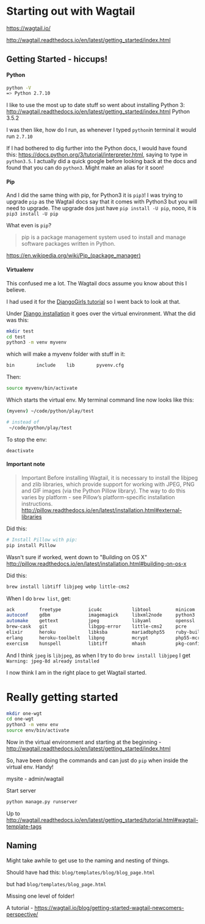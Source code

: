 # Starting out with Wagtail

https://wagtail.io/


http://wagtail.readthedocs.io/en/latest/getting_started/index.html

## Getting Started - hiccups!

#### Python
```bash
python -V
=> Python 2.7.10
```
I like to use the most up to date stuff so went about installing Python 3:
http://wagtail.readthedocs.io/en/latest/getting_started/index.html
Python 3.5.2

I was then like, how do I run, as whenever I typed `python`in terminal it would run `2.7.10`

If I had bothered to dig further into the Python docs, I would have found this:
https://docs.python.org/3/tutorial/interpreter.html, saying to type in `python3.5`.
I actually did a quick google before looking back at the docs and found that you can do `python3`. Might make an alias for it soon!

#### Pip

And I did the same thing with pip, for Python3 it is `pip3`!
I was trying to upgrade `pip` as the Wagtail docs say that it comes with Python3 but you will need to upgrade.
The upgrade dos just have `pip install -U pip`, nooo, it is `pip3 install -U pip`

What even is `pip`?

>pip is a package management system used to install and manage software packages written in Python.

<https://en.wikipedia.org/wiki/Pip_(package_manager)>


#### Virtualenv

This confused me a lot. The Wagtail docs assume you know about this I believe.

I had used it for the [DjangoGirls tutorial](http://tutorial.djangogirls.org/en/) so I went back to look at that.

Under [Django installation](http://tutorial.djangogirls.org/en/django_installation/) it goes over the virtual environment. What the did was this:

```bash
mkdir test
cd test
python3 -m venv myvenv
```
which will make a myvenv folder with stuff in it:

```bash
bin        include    lib        pyvenv.cfg
```
Then:
```bash
source myvenv/bin/activate
```
Which starts the virtual env. My terminal command line now looks like this:
```bash
(myvenv) ~/code/python/play/test

# instead of
 ~/code/python/play/test
```

To stop the env:
```
deactivate
```

#### Important note
>Important
>Before installing Wagtail, it is necessary to install the libjpeg and zlib libraries, which provide support for working with JPEG, PNG and GIF images (via the Python Pillow library). The way to do this varies by platform - see Pillow’s platform-specific installation instructions.
http://pillow.readthedocs.io/en/latest/installation.html#external-libraries

Did this:
```bash
# Install Pillow with pip:
pip install Pillow
```
Wasn't sure if worked, went down to "Building on OS X" http://pillow.readthedocs.io/en/latest/installation.html#building-on-os-x

Did this:
```bash
brew install libtiff libjpeg webp little-cms2
```

When I do `brew list`, get:
```bash
ack         freetype          icu4c           libtool         minicom         postgresql     unixodbc
autoconf    gdbm              imagemagick     libxml2node     python3         watchman
automake    gettext           jpeg            libyaml         openssl         rbenv          webp
brew-cask   git               libgpg-error    little-cms2     pcre            readline       wxmac
elixir      heroku            libksba         mariadbphp55    ruby-build      xz
erlang      heroku-toolbelt   libpng          mcrypt          php55-mcrypt    sqlite zsh
exercism    hunspell          libtiff         mhash           pkg-config      tree
```

And I think `jpeg` is `libjpeg`, as when I try to do `brew install libjpeg` I get `Warning: jpeg-8d already installed`


I now think I am in the right place to get Wagtail started.

# Really getting started

```bash
mkdir one-wgt
cd one-wgt
python3 -m venv env
source env/bin/activate
```
Now in the virtual environment and starting at the beginning - http://wagtail.readthedocs.io/en/latest/getting_started/index.html

So, have been doing the commands and can just do `pip` when inside the virtual env. Handy!

mysite - admin/wagtail

Start server
```bash
python manage.py runserver
```


Up to
http://wagtail.readthedocs.io/en/latest/getting_started/tutorial.html#wagtail-template-tags





## Naming
Might take awhile to get use to the naming and nesting of things.

Should have had this:
`blog/templates/blog/blog_page.html`

but had
`blog/templates/blog_page.html`

Missing one level of folder!



A tutorial - https://wagtail.io/blog/getting-started-wagtail-newcomers-perspective/
